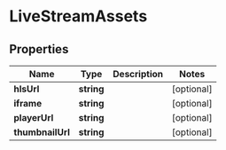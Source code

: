 
# LiveStreamAssets

## Properties

Name | Type | Description | Notes
------------ | ------------- | ------------- | -------------
**hlsUrl** | **string** |  |  [optional]
**iframe** | **string** |  |  [optional]
**playerUrl** | **string** |  |  [optional]
**thumbnailUrl** | **string** |  |  [optional]



